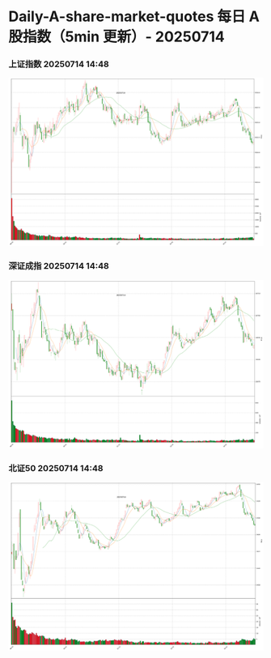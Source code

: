 
# Daily-A-share-market-quotes 每日 A 股指数（5min 更新）- 20250714

### 上证指数 20250714 14:48
![](./fig/2025/7/20250714-sh000001.png)

### 深证成指 20250714 14:48
![](./fig/2025/7/20250714-sz399001.png)

### 北证50 20250714 14:48
![](./fig/2025/7/20250714-bj899050.png)
